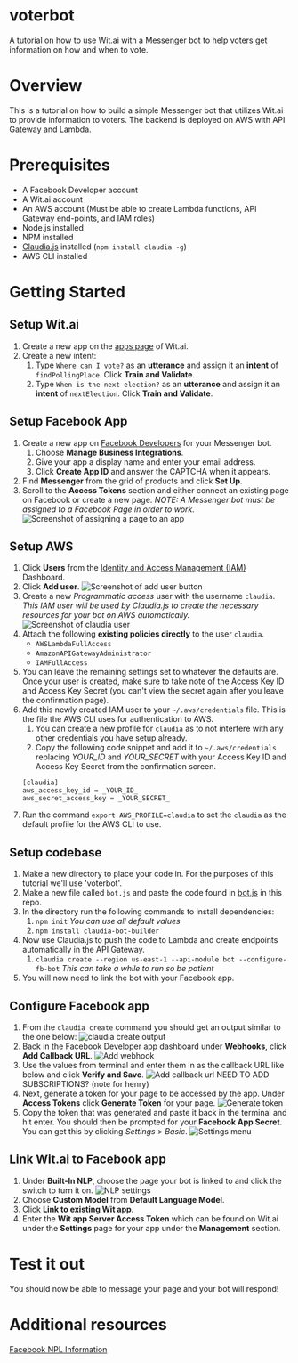 # voterbot
A tutorial on how to use Wit.ai with a Messenger bot to help voters get information on how and when to vote.

# Overview
This is a tutorial on how to build a simple Messenger bot that utilizes Wit.ai to provide information to voters. The backend is deployed on AWS with API Gateway and Lambda.

# Prerequisites
* A Facebook Developer account
* A Wit.ai account
* An AWS account (Must be able to create Lambda functions, API Gateway end-points, and IAM roles)
* Node.js installed
* NPM installed
* [Claudia.js](https://claudiajs.com/) installed (`npm install claudia -g`)
* AWS CLI installed

# Getting Started

## Setup Wit.ai
1. Create a new app on the [apps page](https://wit.ai/apps) of Wit.ai.
1. Create a new intent:
    1. Type `Where can I vote?` as an **utterance** and assign it an **intent** of `findPollingPlace`. Click **Train and Validate**.
    1. Type `When is the next election?` as an **utterance** and assign it an **intent** of `nextElection`. Click **Train and Validate**.

## Setup Facebook App
1. Create a new app on [Facebook Developers](https://developers.facebook.com/apps/) for your Messenger bot.
    1. Choose **Manage Business Integrations**.
    1. Give your app a display name and enter your email address.
    1. Click **Create App ID** and answer the CAPTCHA when it appears.
1. Find **Messenger** from the grid of products and click **Set Up**.
1. Scroll to the **Access Tokens** section and either connect an existing page on Facebook or create a new page. *NOTE: A Messenger bot must be assigned to a Facebook Page in order to work.*
  ![Screenshot of assigning a page to an app](https://speakerbug.github.io/voterbot/images-for-readme/assign_page_to_app.png)

## Setup AWS
1. Click **Users** from the [Identity and Access Management (IAM)](https://console.aws.amazon.com/iam/) Dashboard.
1. Click **Add user**.
  ![Screenshot of add user button](https://speakerbug.github.io/voterbot/images-for-readme/iam-dashboard.png)
1. Create a new *Programmatic access* user with the username `claudia`. *This IAM user will be used by Claudia.js to create the necessary resources for your bot on AWS automatically.*
  ![Screenshot of claudia user](https://speakerbug.github.io/voterbot/images-for-readme/create-user.png)
1. Attach the following **existing policies directly** to the user `claudia`.
    * `AWSLambdaFullAccess`
    * `AmazonAPIGatewayAdministrator`
    * `IAMFullAccess`
1. You can leave the remaining settings set to whatever the defaults are. Once your user is created, make sure to take note of the Access Key ID and Access Key Secret (you can't view the secret again after you leave the confirmation page).
1. Add this newly created IAM user to your `~/.aws/credentials` file. This is the file the AWS CLI uses for authentication to AWS.
    1. You can create a new profile for `claudia` as to not interfere with any other credentials you have setup already.
    1. Copy the following code snippet and add it to `~/.aws/credentials` replacing _YOUR_ID_ and _YOUR_SECRET_ with your Access Key ID and Access Key Secret from the confirmation screen.
    ```
    [claudia]
    aws_access_key_id = _YOUR_ID_
    aws_secret_access_key = _YOUR_SECRET_
    ```
1. Run the command `export AWS_PROFILE=claudia` to set the `claudia` as the default profile for the AWS CLI to use.

## Setup codebase
1. Make a new directory to place your code in. For the purposes of this tutorial we'll use 'voterbot'.
1. Make a new file called `bot.js` and paste the code found in [bot.js](https://github.com/speakerbug/voterbot/blob/main/bot.js) in this repo.
1. In the directory run the following commands to install dependencies:
    1. `npm init` _You can use all default values_
    1. `npm install claudia-bot-builder`
1. Now use Claudia.js to push the code to Lambda and create endpoints automatically in the API Gateway.
    1. `claudia create --region us-east-1 --api-module bot --configure-fb-bot` _This can take a while to run so be patient_
1. You will now need to link the bot with your Facebook app.

## Configure Facebook app
1. From the `claudia create` command you should get an output similar to the one below:
  ![claudia create output](https://speakerbug.github.io/voterbot/images-for-readme/claudia-create-output.png)
1. Back in the Facebook Developer app dashboard under **Webhooks**, click **Add Callback URL**.
  ![Add webhook](https://speakerbug.github.io/voterbot/images-for-readme/add-webhook.png)
1. Use the values from terminal and enter them in as the callback URL like below and click **Verify and Save**.
  ![Add callback url](https://speakerbug.github.io/voterbot/images-for-readme/add-url.png)
  NEED TO ADD SUBSCRIPTIONS? (note for henry)
1. Next, generate a token for your page to be accessed by the app. Under **Access Tokens** click **Generate Token** for your page.
  ![Generate token](https://speakerbug.github.io/voterbot/images-for-readme/generate-token.png)
1. Copy the token that was generated and paste it back in the terminal and hit enter. You should then be prompted for your **Facebook App Secret**. You can get this by clicking _Settings_ > _Basic_.
  ![Settings menu](https://speakerbug.github.io/voterbot/images-for-readme/settings.png)

## Link Wit.ai to Facebook app
1. Under **Built-In NLP**, choose the page your bot is linked to and click the switch to turn it on.
  ![NLP settings](https://speakerbug.github.io/voterbot/images-for-readme/nlp-settings.png)
1. Choose **Custom Model** from **Default Language Model**.
1. Click **Link to existing Wit app**.
1. Enter the **Wit app Server Access Token** which can be found on Wit.ai under the **Settings** page for your app under the **Management** section.

# Test it out
You should now be able to message your page and your bot will respond!

# Additional resources
[Facebook NPL Information](https://developers.facebook.com/docs/messenger-platform/built-in-nlp/)
